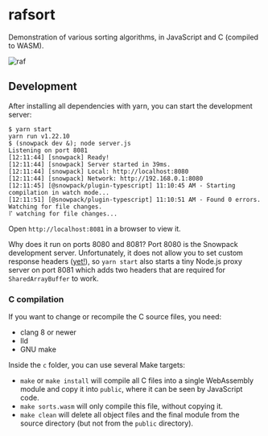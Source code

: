 # rafsort

Demonstration of various sorting algorithms, in JavaScript and C (compiled to WASM).

![raf](https://cdn.discordapp.com/avatars/218965601903706113/9a672cff7729f94a5ce72de35b143ed5.webp)

## Development

After installing all dependencies with yarn, you can start the development server:

```
$ yarn start
yarn run v1.22.10
$ (snowpack dev &); node server.js
Listening on port 8081
[12:11:44] [snowpack] Ready!
[12:11:44] [snowpack] Server started in 39ms.
[12:11:44] [snowpack] Local: http://localhost:8080
[12:11:44] [snowpack] Network: http://192.168.0.1:8080
[12:11:45] [@snowpack/plugin-typescript] 11:10:45 AM - Starting compilation in watch mode...
[12:11:51] [@snowpack/plugin-typescript] 11:10:51 AM - Found 0 errors. Watching for file changes.
⠏ watching for file changes...
```

Open `http://localhost:8081` in a browser to view it.

Why does it run on ports 8080 and 8081? Port 8080 is the Snowpack development server. Unfortunately, it does not allow you to set custom response headers ([yet!](https://github.com/snowpackjs/snowpack/pull/3413)), so `yarn start` also starts a tiny Node.js proxy server on port 8081 which adds two headers that are required for `SharedArrayBuffer` to work.

### C compilation

If you want to change or recompile the C source files, you need:

- clang 8 or newer
- lld
- GNU make

Inside the `c` folder, you can use several Make targets:

- `make` or `make install` will compile all C files into a single WebAssembly module and copy it into `public`, where it can be seen by JavaScript code.
- `make sorts.wasm` will only compile this file, without copying it.
- `make clean` will delete all object files and the final module from the source directory (but not from the `public` directory).
